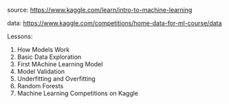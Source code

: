source: https://www.kaggle.com/learn/intro-to-machine-learning

data: https://www.kaggle.com/competitions/home-data-for-ml-course/data

Lessons:
1. How Models Work
2. Basic Data Exploration
3. First MAchine Learning Model
4. Model Validation
5. Underfitting and Overfitting
6. Random Forests
7. Machine Learning Competitions on Kaggle


